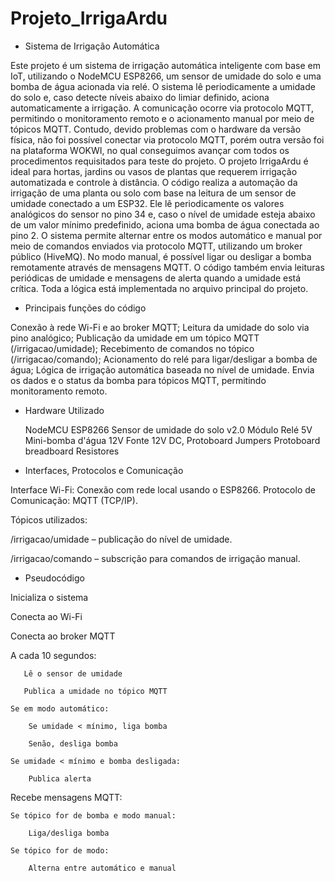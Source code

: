 # Projeto_IrrigaArdu




- Sistema de Irrigação Automática


Este projeto é um sistema de irrigação automática inteligente com base em IoT, utilizando o NodeMCU ESP8266, um sensor de umidade do solo e uma bomba de água acionada via relé. O sistema lê periodicamente a umidade do solo e, caso detecte níveis abaixo do limiar definido, aciona automaticamente a irrigação. A comunicação ocorre via protocolo MQTT, permitindo o monitoramento remoto e o acionamento manual por meio de tópicos MQTT. Contudo, devido problemas com o hardware da versão física, não foi possível conectar via protocolo MQTT, porém outra versão foi na plataforma WOKWI, no qual conseguimos avançar com todos os procedimentos requisitados para teste do projeto. O projeto IrrigaArdu é ideal para hortas, jardins ou vasos de plantas que requerem irrigação automatizada e controle à distância. 
O código realiza a automação da irrigação de uma planta ou solo com base na leitura de um sensor de umidade conectado a um ESP32. Ele lê periodicamente os valores analógicos do sensor no pino 34 e, caso o nível de umidade esteja abaixo de um valor mínimo predefinido, aciona uma bomba de água conectada ao pino 2. O sistema permite alternar entre os modos automático e manual por meio de comandos enviados via protocolo MQTT, utilizando um broker público (HiveMQ). No modo manual, é possível ligar ou desligar a bomba remotamente através de mensagens MQTT. O código também envia leituras periódicas de umidade e mensagens de alerta quando a umidade está crítica. Toda a lógica está implementada no arquivo principal do projeto. 

 
- Principais funções do código 

Conexão à rede Wi-Fi e ao broker MQTT; 
Leitura da umidade do solo via pino analógico; 
Publicação da umidade em um tópico MQTT (/irrigacao/umidade); 
Recebimento de comandos no tópico (/irrigacao/comando); 
Acionamento do relé para ligar/desligar a bomba de água; 
Lógica de irrigação automática baseada no nível de umidade. 
Envia os dados e o status da bomba para tópicos MQTT, permitindo monitoramento remoto. 

 
- Hardware Utilizado 

  NodeMCU ESP8266 
  Sensor de umidade do solo v2.0 
  Módulo Relé 5V  
  Mini-bomba d'água 12V 
  Fonte 12V DC, Protoboard 
  Jumpers 
  Protoboard breadboard 
  Resistores
  
 
 
- Interfaces, Protocolos e Comunicação 

Interface Wi-Fi: Conexão com rede local usando o ESP8266. 
Protocolo de Comunicação: MQTT (TCP/IP). 



Tópicos utilizados:

/irrigacao/umidade – publicação do nível de umidade. 

/irrigacao/comando – subscrição para comandos de irrigação manual. 




-  Pseudocódigo

 

Inicializa o sistema 

Conecta ao Wi-Fi 

Conecta ao broker MQTT 

A cada 10 segundos: 

       Lê o sensor de umidade 

       Publica a umidade no tópico MQTT 

    Se em modo automático: 

        Se umidade < mínimo, liga bomba 

        Senão, desliga bomba 

    Se umidade < mínimo e bomba desligada: 

        Publica alerta 

Recebe mensagens MQTT: 

    Se tópico for de bomba e modo manual: 

        Liga/desliga bomba 

    Se tópico for de modo: 

        Alterna entre automático e manual 


 

 

 

 

 
